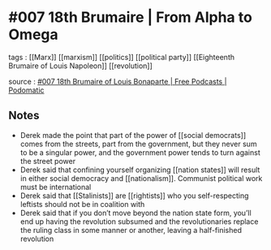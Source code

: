 # #007 18th Brumaire | From Alpha to Omega

tags
: [[Marx]] [[marxism]] [[politics]] [[political party]] [[Eighteenth Brumaire of Louis Napoleon]] [[revolution]]

source
: [#007 18th Brumaire of Louis Bonaparte | Free Podcasts | Podomatic](https://www.podomatic.com/podcasts/fromalpha2omega/episodes/2020-07-06T01_00_00-07_00)


<a id="orgb45c048"></a>

## Notes

-   Derek made the point that part of the power of [[social democrats]] comes from the streets, part from the government, but they never sum to be a singular power, and the government power tends to turn against the street power
-   Derek said that confining yourself organizing [[nation states]] will result in either social democracy and [[nationalism]]. Communist political work must be international
-   Derek said that [[Stalinists]] are [[rightists]] who you self-respecting leftists should not be in coalition with
-   Derek said that if you don&rsquo;t move beyond the nation state form, you&rsquo;ll end up having the revolution subsumed and the revolutionaries replace the ruling class in some manner or another, leaving a half-finished revolution
